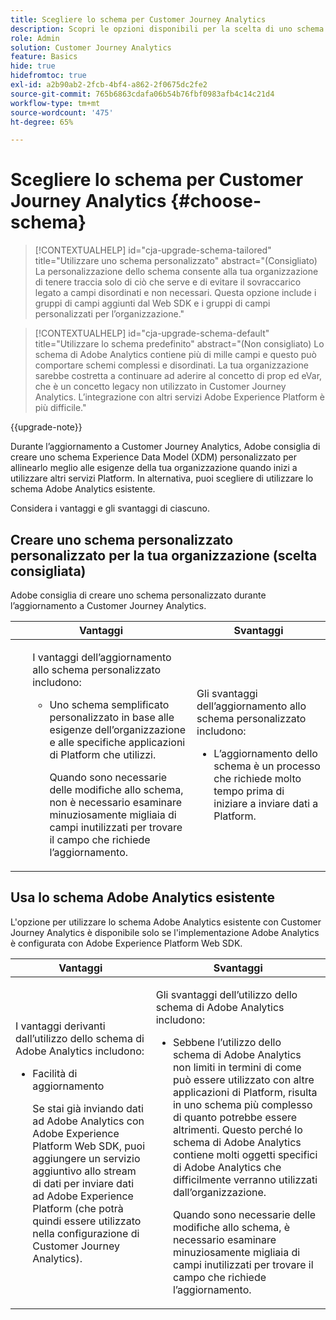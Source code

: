 ```yaml
---
title: Scegliere lo schema per Customer Journey Analytics
description: Scopri le opzioni disponibili per la scelta di uno schema per Customer Journey Analytics e i vantaggi e gli svantaggi di ciascuno
role: Admin
solution: Customer Journey Analytics
feature: Basics
hide: true
hidefromtoc: true
exl-id: a2b90ab2-2fcb-4bf4-a862-2f0675dc2fe2
source-git-commit: 765b6863cdafa06b54b76fbf0983afb4c14c21d4
workflow-type: tm+mt
source-wordcount: '475'
ht-degree: 65%

---
```


# Scegliere lo schema per Customer Journey Analytics {#choose-schema}

<!-- markdownlint-disable MD034 -->

>[!CONTEXTUALHELP]
>id="cja-upgrade-schema-tailored"
>title="Utilizzare uno schema personalizzato"
>abstract="(Consigliato) La personalizzazione dello schema consente alla tua organizzazione di tenere traccia solo di ciò che serve e di evitare il sovraccarico legato a campi disordinati e non necessari. Questa opzione include i gruppi di campi aggiunti dal Web SDK e i gruppi di campi personalizzati per l’organizzazione."

<!-- markdownlint-enable MD034 -->

<!-- markdownlint-disable MD034 -->

>[!CONTEXTUALHELP]
>id="cja-upgrade-schema-default"
>title="Utilizzare lo schema predefinito"
>abstract="(Non consigliato) Lo schema di Adobe Analytics contiene più di mille campi e questo può comportare schemi complessi e disordinati. La tua organizzazione sarebbe costretta a continuare ad aderire al concetto di prop ed eVar, che è un concetto legacy non utilizzato in Customer Journey Analytics. L’integrazione con altri servizi Adobe Experience Platform è più difficile."

<!-- markdownlint-enable MD034 -->

{{upgrade-note}}

<!-- this page exists as the "Learn more" link in the info icons for the options "I am comfortable using my Adobe Analytics schema as a basis" and "I want to use a schema tailored to my organization" -->

Durante l’aggiornamento a Customer Journey Analytics, Adobe consiglia di creare uno schema Experience Data Model (XDM) personalizzato per allinearlo meglio alle esigenze della tua organizzazione quando inizi a utilizzare altri servizi Platform. In alternativa, puoi scegliere di utilizzare lo schema Adobe Analytics esistente.

Considera i vantaggi e gli svantaggi di ciascuno.

## Creare uno schema personalizzato personalizzato per la tua organizzazione (scelta consigliata)

Adobe consiglia di creare uno schema personalizzato durante l’aggiornamento a Customer Journey Analytics.

| Vantaggi | Svantaggi |
|----------|---------|
| <ul><p>I vantaggi dell’aggiornamento allo schema personalizzato includono:</p><ul><li>Uno schema semplificato personalizzato in base alle esigenze dell’organizzazione e alle specifiche applicazioni di Platform che utilizzi.</li><p>Quando sono necessarie delle modifiche allo schema, non è necessario esaminare minuziosamente migliaia di campi inutilizzati per trovare il campo che richiede l’aggiornamento.</p></ul> | <p>Gli svantaggi dell’aggiornamento allo schema personalizzato includono:</p><ul><li>L’aggiornamento dello schema è un processo che richiede molto tempo prima di iniziare a inviare dati a Platform.</li></ul> |

## Usa lo schema Adobe Analytics esistente

L&#39;opzione per utilizzare lo schema Adobe Analytics esistente con Customer Journey Analytics è disponibile solo se l&#39;implementazione Adobe Analytics è configurata con Adobe Experience Platform Web SDK. <!-- correct? Or can you do this with an AppMeasurement implementation?-->

| Vantaggi | Svantaggi |
|----------|---------|
| <p>I vantaggi derivanti dall’utilizzo dello schema di Adobe Analytics includono:</p><ul><li>Facilità di aggiornamento<p>Se stai già inviando dati ad Adobe Analytics con Adobe Experience Platform Web SDK, puoi aggiungere un servizio aggiuntivo allo stream di dati per inviare dati ad Adobe Experience Platform (che potrà quindi essere utilizzato nella configurazione di Customer Journey Analytics).</p></li></ul> | <p>Gli svantaggi dell’utilizzo dello schema di Adobe Analytics includono:</p><ul><li>Sebbene l’utilizzo dello schema di Adobe Analytics non limiti in termini di come può essere utilizzato con altre applicazioni di Platform, risulta in uno schema più complesso di quanto potrebbe essere altrimenti. Questo perché lo schema di Adobe Analytics contiene molti oggetti specifici di Adobe Analytics che difficilmente verranno utilizzati dall’organizzazione.<p>Quando sono necessarie delle modifiche allo schema, è necessario esaminare minuziosamente migliaia di campi inutilizzati per trovare il campo che richiede l’aggiornamento.</p></li></ul> |




<!-- Not sure about any of this: 

If you plan to use your Adobe Analytics schema, the following steps are required:

For Adobe Analytics implementations using AppMeasurement:

1. Datastream mapping

For Adobe Analytics implementations using the Web SDK:

1. 



the upgrade steps provided by the Customer Journey Analytics Upgrade Guide.

If you want to create an XDM schema to use with Customer Journey Analytics, continue with [Create an XDM schema to use with Customer Journey Analytics](/help/getting-started/cja-upgrade/cja-upgrade-schema-create.md).


Tags: (All 3 require data prep mapping. Would need to go into the datastream and map every single field to its appropriate place in XDM. Because whenever you use the data object, it always requires mapping. If you send something in the data object and it doesn't get mapped, the it is permanently lost and can't be recovered.)

1. Shim - Intercepts and instead of sending data to a report suite, it sends it to a Data View. (Data object)

1. Russ special - convert current implementation to a Web SDK implementation - put everything in the data object. 

1. Plop entire data layer into the data object and send that to the datastream. (not documented. Might be the Web SDK docs.)

-->
